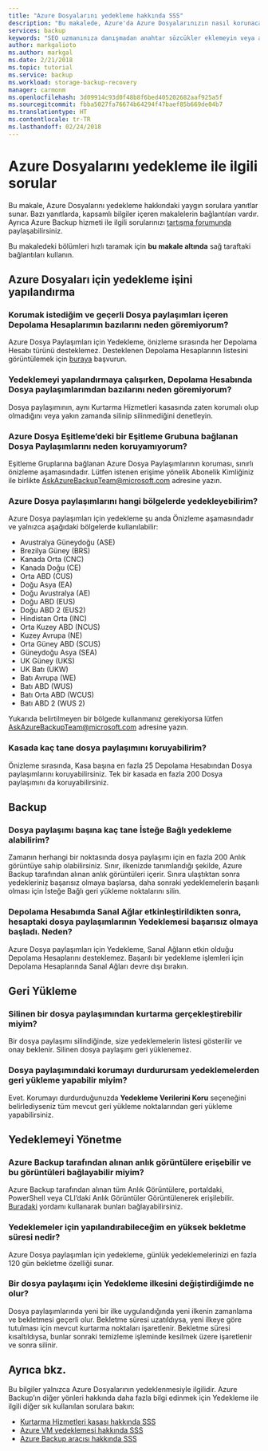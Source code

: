 ```yaml
---
title: "Azure Dosyalarını yedekleme hakkında SSS"
description: "Bu makalede, Azure'da Azure Dosyalarınızın nasıl korunacağına ilişkin ayrıntılar sağlanır. Bu özet, arama sonucunda görüntülenir."
services: backup
keywords: "SEO uzmanınıza danışmadan anahtar sözcükler eklemeyin veya anahtar sözcükleri düzenlemeyin."
author: markgalioto
ms.author: markgal
ms.date: 2/21/2018
ms.topic: tutorial
ms.service: backup
ms.workload: storage-backup-recovery
manager: carmonm
ms.openlocfilehash: 3d09914c93d0f48b8f6bed405202682aaf925a5f
ms.sourcegitcommit: fbba5027fa76674b64294f47baef85b669de04b7
ms.translationtype: HT
ms.contentlocale: tr-TR
ms.lasthandoff: 02/24/2018
---
```

# <a name="questions-about-backing-up-azure-files"></a>Azure Dosyalarını yedekleme ile ilgili sorular
Bu makale, Azure Dosyalarını yedekleme hakkındaki yaygın sorulara yanıtlar sunar. Bazı yanıtlarda, kapsamlı bilgiler içeren makalelerin bağlantıları vardır. Ayrıca Azure Backup hizmeti ile ilgili sorularınızı [tartışma forumunda](https://social.msdn.microsoft.com/forums/azure/home?forum=windowsazureonlinebackup) paylaşabilirsiniz.

Bu makaledeki bölümleri hızlı taramak için **bu makale altında** sağ taraftaki bağlantıları kullanın.

## <a name="configuring-the-backup-job-for-azure-files"></a>Azure Dosyaları için yedekleme işini yapılandırma

### <a name="why-cant-i-see-some-of-my-storage-accounts-i-want-to-protect-that-contain-valid-file-shares-br"></a>Korumak istediğim ve geçerli Dosya paylaşımları içeren Depolama Hesaplarımın bazılarını neden göremiyorum? <br/>
Azure Dosya Paylaşımları için Yedekleme, önizleme sırasında her Depolama Hesabı türünü desteklemez. Desteklenen Depolama Hesaplarının listesini görüntülemek için [buraya](troubleshoot-azure-files.md#preview-boundaries) başvurun.

### <a name="why-cant-i-see-some-of-my-file-shares-in-the-storage-account-when-im-trying-to-configure-backup-br"></a>Yedeklemeyi yapılandırmaya çalışırken, Depolama Hesabında Dosya paylaşımlarımdan bazılarını neden göremiyorum? <br/>
Dosya paylaşımının, aynı Kurtarma Hizmetleri kasasında zaten korumalı olup olmadığını veya yakın zamanda silinip silinmediğini denetleyin.

### <a name="why-cant-i-protect-file-shares-connected-to-a-sync-group-in-azure-files-sync-br"></a>Azure Dosya Eşitleme’deki bir Eşitleme Grubuna bağlanan Dosya Paylaşımlarını neden koruyamıyorum? <br/>
Eşitleme Gruplarına bağlanan Azure Dosya Paylaşımlarının koruması, sınırlı önizleme aşamasındadır. Lütfen istenen erişime yönelik Abonelik Kimliğiniz ile birlikte [AskAzureBackupTeam@microsoft.com](email:askazurebackupteam@microsoft.com) adresine yazın. 

### <a name="in-which-geos-can-i-back-up-azure-file-shares-br"></a>Azure Dosya paylaşımlarını hangi bölgelerde yedekleyebilirim? <br/>
Azure Dosya paylaşımları için yedekleme şu anda Önizleme aşamasındadır ve yalnızca aşağıdaki bölgelerde kullanılabilir: 
-   Avustralya Güneydoğu (ASE) 
- Brezilya Güney (BRS)
- Kanada Orta (CNC)
-   Kanada Doğu (CE)
-   Orta ABD (CUS)
-   Doğu Asya (EA)
-   Doğu Avustralya (AE) 
-   Doğu ABD (EUS)
-   Doğu ABD 2 (EUS2)
-   Hindistan Orta (INC) 
-   Orta Kuzey ABD (NCUS) 
-   Kuzey Avrupa (NE) 
-   Orta Güney ABD (SCUS) 
-   Güneydoğu Asya (SEA)
-   UK Güney (UKS) 
-   UK Batı (UKW) 
-   Batı Avrupa (WE) 
-   Batı ABD (WUS)
-   Batı Orta ABD (WCUS)
-   Batı ABD 2 (WUS 2)

Yukarıda belirtilmeyen bir bölgede kullanmanız gerekiyorsa lütfen [AskAzureBackupTeam@microsoft.com](email:askazurebackupteam@microsoft.com) adresine yazın.

### <a name="how-many-file-shares-can-i-protect-in-a-vaultbr"></a>Kasada kaç tane dosya paylaşımını koruyabilirim?<br/>
Önizleme sırasında, Kasa başına en fazla 25 Depolama Hesabından Dosya paylaşımlarını koruyabilirsiniz. Tek bir kasada en fazla 200 Dosya paylaşımını da koruyabilirsiniz. 

## <a name="backup"></a>Backup

### <a name="how-many-on-demand-backups-can-i-take-per-file-share-br"></a>Dosya paylaşımı başına kaç tane İsteğe Bağlı yedekleme alabilirim? <br/>
Zamanın herhangi bir noktasında dosya paylaşımı için en fazla 200 Anlık görüntüye sahip olabilirsiniz. Sınır, ilkenizde tanımlandığı şekilde, Azure Backup tarafından alınan anlık görüntüleri içerir. Sınıra ulaştıktan sonra yedekleriniz başarısız olmaya başlarsa, daha sonraki yedeklemelerin başarılı olması için İsteğe Bağlı geri yükleme noktalarını silin.

### <a name="after-enabling-virtual-networks-on-my-storage-account-the-backup-of-file-shares-in-the-account-started-failing-why"></a>Depolama Hesabımda Sanal Ağlar etkinleştirildikten sonra, hesaptaki dosya paylaşımlarının Yedeklemesi başarısız olmaya başladı. Neden?
Azure Dosya paylaşımları için Yedekleme, Sanal Ağların etkin olduğu Depolama Hesaplarını desteklemez. Başarılı bir yedekleme işlemleri için Depolama Hesaplarında Sanal Ağları devre dışı bırakın. 

## <a name="restore"></a>Geri Yükleme

### <a name="can-i-recover-from-a-deleted-file-share-br"></a>Silinen bir dosya paylaşımından kurtarma gerçekleştirebilir miyim? <br/>
Bir dosya paylaşımı silindiğinde, size yedeklemelerin listesi gösterilir ve onay beklenir. Silinen dosya paylaşımı geri yüklenemez.

### <a name="can-i-restore-from-backups-if-i-stopped-protection-on-a-file-share-br"></a>Dosya paylaşımındaki korumayı durdurursam yedeklemelerden geri yükleme yapabilir miyim? <br/>
Evet. Korumayı durdurduğunuzda **Yedekleme Verilerini Koru** seçeneğini belirlediyseniz tüm mevcut geri yükleme noktalarından geri yükleme yapabilirsiniz.

## <a name="manage-backup"></a>Yedeklemeyi Yönetme

### <a name="can-i-access-the-snapshots-taken-by-azure-backups-and-mount-it-br"></a>Azure Backup tarafından alınan anlık görüntülere erişebilir ve bu görüntüleri bağlayabilir miyim? <br/>
Azure Backup tarafından alınan tüm Anlık Görüntülere, portaldaki, PowerShell veya CLI’daki Anlık Görüntüler Görüntülenerek erişilebilir. [Buradaki](../storage/files/storage-how-to-use-files-snapshots.md#mount-a-file-share) yordamı kullanarak bunları bağlayabilirsiniz.

### <a name="what-is-the-maximum-retention-i-can-configure-for-backups-br"></a>Yedeklemeler için yapılandırabileceğim en yüksek bekletme süresi nedir? <br/>
Azure Dosya paylaşımları için yedekleme, günlük yedeklemelerinizi en fazla 120 gün bekletme özelliği sunar.

### <a name="what-happens-when-i-change-the-backup-policy-for-a-file-share-br"></a>Bir dosya paylaşımı için Yedekleme ilkesini değiştirdiğimde ne olur? <br/>
Dosya paylaşımlarında yeni bir ilke uygulandığında yeni ilkenin zamanlama ve bekletmesi geçerli olur. Bekletme süresi uzatıldıysa, yeni ilkeye göre tutulması için mevcut kurtarma noktaları işaretlenir. Bekletme süresi kısaltıldıysa, bunlar sonraki temizleme işleminde kesilmek üzere işaretlenir ve sonra silinir.


## <a name="see-also"></a>Ayrıca bkz.
Bu bilgiler yalnızca Azure Dosyalarının yedeklenmesiyle ilgilidir. Azure Backup’ın diğer yönleri hakkında daha fazla bilgi edinmek için Yedekleme ile ilgili diğer sık kullanılan sorulara bakın:
-  [Kurtarma Hizmetleri kasası hakkında SSS](backup-azure-backup-faq.md)
-  [Azure VM yedeklemesi hakkında SSS](backup-azure-vm-backup-faq.md)
-  [Azure Backup aracısı hakkında SSS](backup-azure-file-folder-backup-faq.md)
